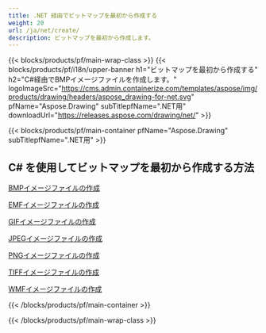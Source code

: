 ```yaml
---
title: .NET 経由でビットマップを最初から作成する
weight: 20
url: /ja/net/create/
description: ビットマップを最初から作成します。
---
```


{{< blocks/products/pf/main-wrap-class >}}
{{< blocks/products/pf/i18n/upper-banner h1="ビットマップを最初から作成する" h2="C#経由でBMPイメージファイルを作成します。" logoImageSrc="https://cms.admin.containerize.com/templates/aspose/img/products/drawing/headers/aspose_drawing-for-net.svg" pfName="Aspose.Drawing" subTitlepfName=".NET用" downloadUrl="https://releases.aspose.com/drawing/net/" >}}

{{< blocks/products/pf/main-container pfName="Aspose.Drawing" subTitlepfName=".NET用" >}}

<h2>C# を使用してビットマップを最初から作成する方法</h2>

<p><a href="bmp/">BMPイメージファイルの作成</a></p>
<p><a href="emf/">EMFイメージファイルの作成</a></p>
<p><a href="gif/">GIFイメージファイルの作成</a></p>
<p><a href="jpeg/">JPEGイメージファイルの作成</a></p>
<p><a href="png/">PNGイメージファイルの作成</a></p>
<p><a href="tiff/">TIFFイメージファイルの作成</a></p>
<p><a href="wmf/">WMFイメージファイルの作成</a></p>

{{< /blocks/products/pf/main-container >}}

{{< /blocks/products/pf/main-wrap-class >}}
